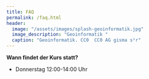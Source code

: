 ```yaml
---
title: FAQ
permalink: /faq.html
header:
  image: "/assets/images/splash-geoinformatik.jpg"
  image_description: "Geoinformatik "
  caption: "Geoinformatik. CC0  CC0 AG gisma s²r"
---
```


**Wann findet der Kurs statt?**
  * Donnerstag 12:00-14:00 Uhr
